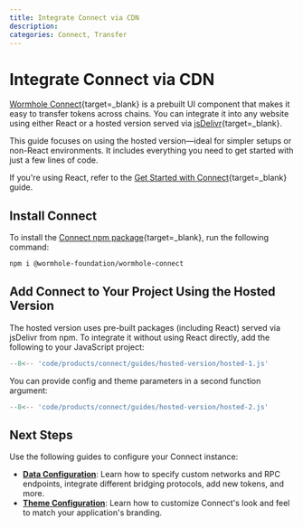 ```yaml
---
title: Integrate Connect via CDN
description:
categories: Connect, Transfer
---
```


# Integrate Connect via CDN

[Wormhole Connect](/docs/products/connect/overview/){target=\_blank} is a prebuilt UI component that makes it easy to transfer tokens across chains. You can integrate it into any website using either React or a hosted version served via [jsDelivr](https://www.jsdelivr.com/){target=\_blank}.

This guide focuses on using the hosted version—ideal for simpler setups or non-React environments. It includes everything you need to get started with just a few lines of code.

If you're using React, refer to the [Get Started with Connect](/docs/products/connect/get-started/){target=\_blank} guide.

## Install Connect

To install the [Connect npm package](https://www.npmjs.com/package/@wormhole-foundation/wormhole-connect){target=\_blank}, run the following command:

```bash
npm i @wormhole-foundation/wormhole-connect
```

## Add Connect to Your Project Using the Hosted Version

The hosted version uses pre-built packages (including React) served via jsDelivr from npm. To integrate it without using React directly, add the following to your JavaScript project:

```js
--8<-- 'code/products/connect/guides/hosted-version/hosted-1.js'
```

You can provide config and theme parameters in a second function argument:

```js
--8<-- 'code/products/connect/guides/hosted-version/hosted-2.js'
```

## Next Steps

Use the following guides to configure your Connect instance:

- **[Data Configuration](/docs/products/connect/configuration/data/)**: Learn how to specify custom networks and RPC endpoints, integrate different bridging protocols, add new tokens, and more.
- **[Theme Configuration](/docs/products/connect/configuration/theme/)**: Learn how to customize Connect's look and feel to match your application's branding.

